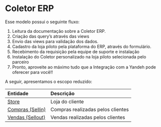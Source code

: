 # Coletor ERP

Esse modelo possui o seguinte fluxo:

1. Leitura da documentação sobre a Coletor ERP.
2. Criação das query’s através das views
3. Envio das views para validação dos dados.
4. Cadastro da loja piloto pela plataforma do ERP, através do formulário.
5. Recebimento da requisição pela equipe de suporte e instalação
6. Instalação do Coletor personalizado na loja piloto selecionada pelo parceiro
7. Pronto, aproveite ao máximo tudo que a Integração com a Yandeh pode oferecer para você!!

A seguir, apresentamos o escopo reduzido: 

| Entidade | Descrição |
| :--- | :--- |
| [Store](store.md) | Loja do cliente |
| [Compras \(Sellin\)](sellin/) | Compras realizadas pelos clientes |
| [Vendas \(Sellout\)](sellout-vendas/) | Vendas realizadas pelos clientes |

<!--stackedit_data:
eyJoaXN0b3J5IjpbLTIwMDQ5MDU5MDZdfQ==
-->